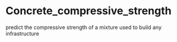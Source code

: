 # Concrete_compressive_strength
predict the compressive strength of a mixture used to build any infrastructure
